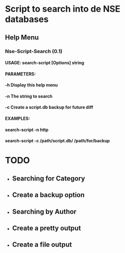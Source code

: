 # Script to search into de NSE databases

## Help Menu

### Nse-Script-Search (0.1)
#### USAGE: search-script [Options] string
#### PARAMETERS:
####  -h  Display this help menu
####  -n  The string to search
####  -c  Create a script.db backup for future diff <default name scriptbkp.db>
#### EXAMPLES:
####  search-script -n http
####  search-script -c /path/script.db/ /path/for/backup

# TODO
* ## Searching for Category
* ## Create a backup option
* ## Searching by Author
* ## Create a pretty output
* ## Create a file output
